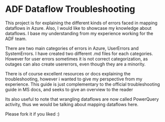 # ADF Dataflow Troubleshooting

This project is for explaining the different kinds of errors faced in mapping dataflows in Azure. Also, I would like to showcase my knowledge about dataflows. I base my understanding from my experience working for the ADF team. 

There are two main categories of errors in Azure, UserErrors and SystemErrors. I have created two different .md files for each categories. However for user errors sometimes it is not correct categorization, as outages can also create usererrors, even though they are a minority.

There is of course excellent resources or docs explaining the troubleshooting, however i wanted to give my perspective from my experience. This guide is just complementary to the official troubleshooting guide in MS docs, and seeks to give an overview to the reader

Its also useful to note that wrangling dataflows are now called PowerQuery activity, thus we would be talking about mapping dataflows here.

Please fork it if you liked :)
